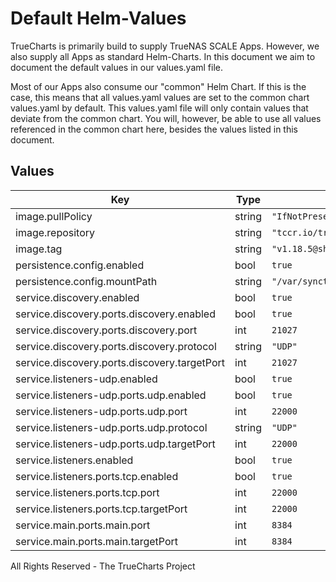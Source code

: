 # Default Helm-Values

TrueCharts is primarily build to supply TrueNAS SCALE Apps.
However, we also supply all Apps as standard Helm-Charts. In this document we aim to document the default values in our values.yaml file.

Most of our Apps also consume our "common" Helm Chart.
If this is the case, this means that all values.yaml values are set to the common chart values.yaml by default. This values.yaml file will only contain values that deviate from the common chart.
You will, however, be able to use all values referenced in the common chart here, besides the values listed in this document.

## Values

| Key | Type | Default | Description |
|-----|------|---------|-------------|
| image.pullPolicy | string | `"IfNotPresent"` |  |
| image.repository | string | `"tccr.io/truecharts/syncthing"` |  |
| image.tag | string | `"v1.18.5@sha256:3b5379e40f68bc3054ffe7e28b9b19c418140cf6357b6a58d49b87f73699e6b5"` |  |
| persistence.config.enabled | bool | `true` |  |
| persistence.config.mountPath | string | `"/var/syncthing"` |  |
| service.discovery.enabled | bool | `true` |  |
| service.discovery.ports.discovery.enabled | bool | `true` |  |
| service.discovery.ports.discovery.port | int | `21027` |  |
| service.discovery.ports.discovery.protocol | string | `"UDP"` |  |
| service.discovery.ports.discovery.targetPort | int | `21027` |  |
| service.listeners-udp.enabled | bool | `true` |  |
| service.listeners-udp.ports.udp.enabled | bool | `true` |  |
| service.listeners-udp.ports.udp.port | int | `22000` |  |
| service.listeners-udp.ports.udp.protocol | string | `"UDP"` |  |
| service.listeners-udp.ports.udp.targetPort | int | `22000` |  |
| service.listeners.enabled | bool | `true` |  |
| service.listeners.ports.tcp.enabled | bool | `true` |  |
| service.listeners.ports.tcp.port | int | `22000` |  |
| service.listeners.ports.tcp.targetPort | int | `22000` |  |
| service.main.ports.main.port | int | `8384` |  |
| service.main.ports.main.targetPort | int | `8384` |  |

All Rights Reserved - The TrueCharts Project
